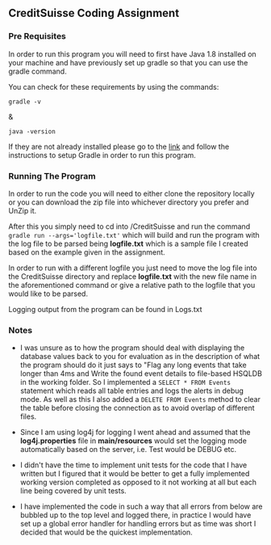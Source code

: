 ## CreditSuisse Coding Assignment
### Pre Requisites
In order to run this program you will need to first have Java 1.8 installed on your machine and have previously set up 
gradle so that you can use the gradle command.

You can check for these requirements by using the commands:

```gradle -v```

& 

```java -version```

If they are not already installed please go to the [link](https://www.tutorialspoint.com/gradle/gradle_installation.htm) 
and follow the instructions to setup Gradle in order to run this program.

### Running The Program
In order to run the code you will need to either clone the repository locally or you can download the zip file into 
whichever directory you prefer and UnZip it.


After this you simply need to cd into **<Chosen Directory>**/CreditSuisse and run the command 
```gradle run --args='logfile.txt'``` which will build and run the program with the log file to be parsed being 
**logfile.txt** which is a sample file I created based on the example given in the assignment.

In order to run with a different logfile you just need to move the log file into the CreditSuisse directory and replace 
**logfile.txt** with the new file name in the aforementioned command or give a relative path to the logfile that you 
would like to be parsed.

Logging output from the program can be found in Logs.txt

### Notes
* I was unsure as to how the program should deal with displaying the database values back to you for evaluation as in
 the description of what the program should do it just says to "Flag any long events that take longer than 4ms and Write
 the found event details to file-based HSQLDB in the working folder. So I implemented a ```SELECT * FROM Events``` 
 statement which reads all table entries and logs the alerts in debug mode. As well as this I also added a 
 ```DELETE FROM Events``` method to clear the table before closing the connection as to avoid overlap of different files.

* Since I am using log4j for logging I went ahead and assumed that the **log4j.properties** file in **main/resources** 
would set the logging mode automatically based on the server, i.e. Test would be DEBUG etc.

* I didn't have the time to implement unit tests for the code that I have written but I figured that it would be better 
to get a fully implemented working version completed as opposed to it not working at all but each line being covered by 
unit tests.

* I have implemented the code in such a way that all errors from below are bubbled up to the top level and logged there,
in practice I would have set up a global error handler for handling errors but as time was short I decided that would be
the quickest implementation.

